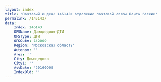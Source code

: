 ```yaml
---
layout: index
title: 'Почтовый индекс 145143: отделение почтовой связи Почты России'
permalink: /145143/
data:
    Index: 145143
    OPSName: Домодедово-ДТИ
    OPSType: ДТИ
    OPSSubm: 142000
    Region: 'Московская область'
    Autonom: ''
    Area: ''
    City: Домодедово
    City1: ''
    ActDate: '20160908'
    IndexOld: ''
---
```


